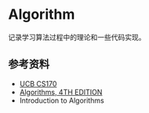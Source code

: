 # Algorithm

记录学习算法过程中的理论和一些代码实现。



## 参考资料

- [UCB CS170](https://cs170.org/)
- [Algorithms, 4TH EDITION](https://algs4.cs.princeton.edu/home/)
- Introduction to Algorithms


